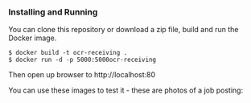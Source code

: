 ### Installing and Running

You can clone this repository or download a zip file, build and run the Docker image.

```
$ docker build -t ocr-receiving .
$ docker run -d -p 5000:5000ocr-receiving
```
 
Then open up browser to http://localhost:80

You can use these images to test it - these are photos of a job posting:
